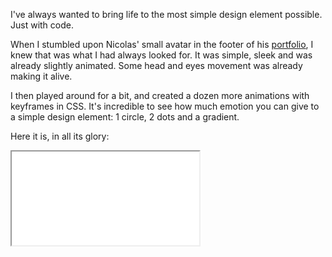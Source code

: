 I've always wanted to bring life to the most simple design element possible. Just with code.

When I stumbled upon Nicolas' small avatar in the footer of his [portfolio](https://web.archive.org/web/20250516084155/https://slrncl.com/), I knew that was what I had always looked for. It was simple, sleek and was already slightly animated. Some head and eyes movement was already making it alive.

I then played around for a bit, and created a dozen more animations with keyframes in CSS. It's incredible to see how much emotion you can give to a simple design element: 1 circle, 2 dots and a gradient.

Here it is, in all its glory:

<iframe src="code/avatar.html" class="avatar-embed" loading="lazy"></iframe>
